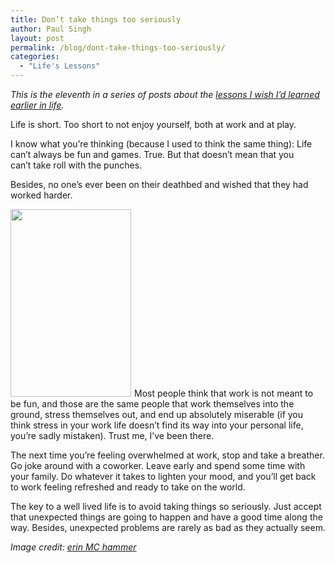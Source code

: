```yaml
---
title: Don’t take things too seriously
author: Paul Singh
layout: post
permalink: /blog/dont-take-things-too-seriously/
categories:
  - "Life's Lessons"
---
```

*This is the eleventh in a series of posts about the <a href="../blog/blog/some-lessons-i-wish-i-learned-earlier-in-life/" target="_self">lessons I wish I’d learned earlier in life</a>.*

Life is short. Too short to not enjoy yourself, both at work and at play.

I know what you&#8217;re thinking (because I used to think the same thing): Life can&#8217;t always be fun and games. True. But that doesn&#8217;t mean that you can&#8217;t take roll with the punches.

Besides, no one&#8217;s ever been on their deathbed and wished that they had worked harder.<!--more-->

[<img class="size-medium wp-image-283 alignleft" style="margin-right: 5px;" title="Why so serious?" src="http://www.resultsjunkies.com/wp-content/uploads/2008/08/2740640431_779ef0b03d-193x300.jpg" alt="" width="193" height="300" />][1]Most people think that work is not meant to be fun, and those are the same people that work themselves into the ground, stress themselves out, and end up absolutely miserable (if you think stress in your work life doesn&#8217;t find its way into your personal life, you&#8217;re sadly mistaken). Trust me, I&#8217;ve been there.

<p style="text-align: left;">
  The next time you&#8217;re feeling overwhelmed at work, stop and take a breather. Go joke around with a coworker. Leave early and spend some time with your family. Do whatever it takes to lighten your mood, and you&#8217;ll get back to work feeling refreshed and ready to take on the world.
</p>

The key to a well lived life is to avoid taking things so seriously. Just accept that unexpected things are going to happen and have a good time along the way. Besides, unexpected problems are rarely as bad as they actually seem.

*Image credit: [erin MC hammer][2]*

 [1]: http://www.flickr.com/photos/balladist/2740640431/
 [2]: http://www.flickr.com/photos/balladist/ "Link to erin MC hammer's photostream"